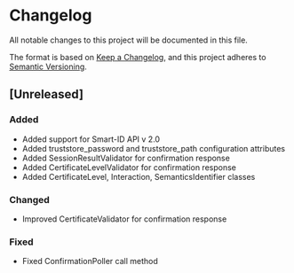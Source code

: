 # Changelog

All notable changes to this project will be documented in this file.

The format is based on [Keep a Changelog](https://keepachangelog.com/en/1.0.0/),
and this project adheres to [Semantic Versioning](https://semver.org/spec/v2.0.0.html).

## [Unreleased]

### Added
- Added support for Smart-ID API v 2.0
- Added truststore_password and truststore_path configuration attributes
- Added SessionResultValidator for confirmation response
- Added CertificateLevelValidator for confirmation response
- Added CertificateLevel, Interaction, SemanticsIdentifier classes

### Changed
- Improved CertificateValidator for confirmation response

### Fixed
- Fixed ConfirmationPoller call method